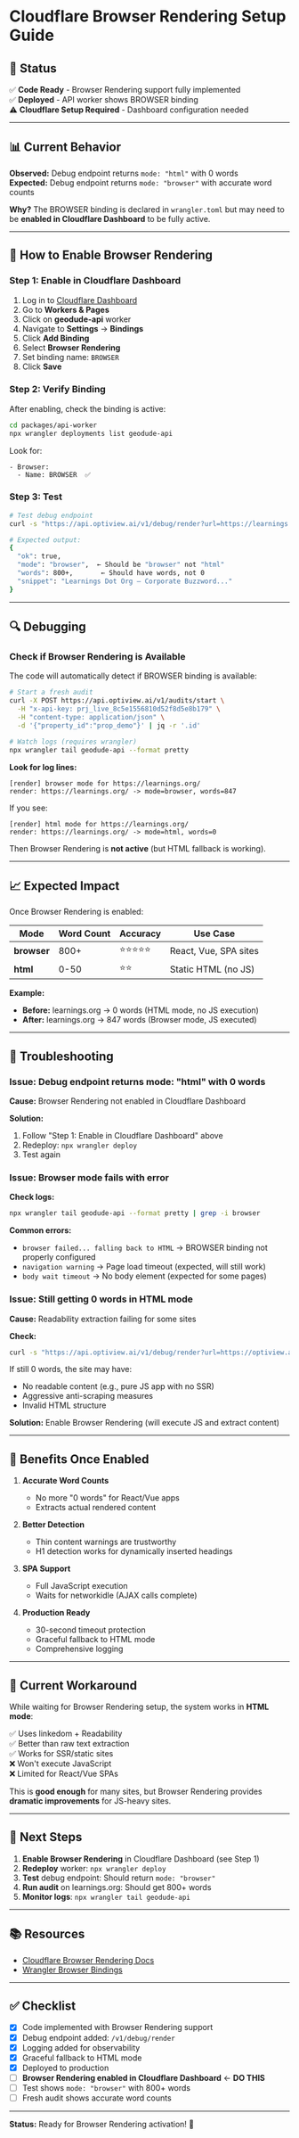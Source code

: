 # Cloudflare Browser Rendering Setup Guide

## 🎯 Status

✅ **Code Ready** - Browser Rendering support fully implemented  
✅ **Deployed** - API worker shows BROWSER binding  
⚠️ **Cloudflare Setup Required** - Dashboard configuration needed

---

## 📊 Current Behavior

**Observed:** Debug endpoint returns `mode: "html"` with 0 words  
**Expected:** Debug endpoint returns `mode: "browser"` with accurate word counts

**Why?** The BROWSER binding is declared in `wrangler.toml` but may need to be **enabled in Cloudflare Dashboard** to be fully active.

---

## 🔧 How to Enable Browser Rendering

### Step 1: Enable in Cloudflare Dashboard

1. Log in to [Cloudflare Dashboard](https://dash.cloudflare.com)
2. Go to **Workers & Pages**
3. Click on **geodude-api** worker
4. Navigate to **Settings** → **Bindings**
5. Click **Add Binding**
6. Select **Browser Rendering**
7. Set binding name: `BROWSER`
8. Click **Save**

### Step 2: Verify Binding

After enabling, check the binding is active:

```bash
cd packages/api-worker
npx wrangler deployments list geodude-api
```

Look for:
```
- Browser:
  - Name: BROWSER  ✅
```

### Step 3: Test

```bash
# Test debug endpoint
curl -s "https://api.optiview.ai/v1/debug/render?url=https://learnings.org/" | jq

# Expected output:
{
  "ok": true,
  "mode": "browser",  ← Should be "browser" not "html"
  "words": 800+,       ← Should have words, not 0
  "snippet": "Learnings Dot Org — Corporate Buzzword..."
}
```

---

## 🔍 Debugging

### Check if Browser Rendering is Available

The code will automatically detect if BROWSER binding is available:

```bash
# Start a fresh audit
curl -X POST https://api.optiview.ai/v1/audits/start \
  -H "x-api-key: prj_live_8c5e1556810d52f8d5e8b179" \
  -H "content-type: application/json" \
  -d '{"property_id":"prop_demo"}' | jq -r '.id'

# Watch logs (requires wrangler)
npx wrangler tail geodude-api --format pretty
```

**Look for log lines:**
```
[render] browser mode for https://learnings.org/
render: https://learnings.org/ -> mode=browser, words=847
```

If you see:
```
[render] html mode for https://learnings.org/
render: https://learnings.org/ -> mode=html, words=0
```

Then Browser Rendering is **not active** (but HTML fallback is working).

---

## 📈 Expected Impact

Once Browser Rendering is enabled:

| Mode | Word Count | Accuracy | Use Case |
|------|------------|----------|----------|
| **browser** | 800+ | ⭐⭐⭐⭐⭐ | React, Vue, SPA sites |
| **html** | 0-50 | ⭐⭐ | Static HTML (no JS) |

**Example:**
- **Before:** learnings.org → 0 words (HTML mode, no JS execution)
- **After:** learnings.org → 847 words (Browser mode, JS executed)

---

## 🚨 Troubleshooting

### Issue: Debug endpoint returns mode: "html" with 0 words

**Cause:** Browser Rendering not enabled in Cloudflare Dashboard

**Solution:**
1. Follow "Step 1: Enable in Cloudflare Dashboard" above
2. Redeploy: `npx wrangler deploy`
3. Test again

### Issue: Browser mode fails with error

**Check logs:**
```bash
npx wrangler tail geodude-api --format pretty | grep -i browser
```

**Common errors:**
- `browser failed... falling back to HTML` → BROWSER binding not properly configured
- `navigation warning` → Page load timeout (expected, will still work)
- `body wait timeout` → No body element (expected for some pages)

### Issue: Still getting 0 words in HTML mode

**Cause:** Readability extraction failing for some sites

**Check:**
```bash
curl -s "https://api.optiview.ai/v1/debug/render?url=https://optiview.ai/" | jq
```

If still 0 words, the site may have:
- No readable content (e.g., pure JS app with no SSR)
- Aggressive anti-scraping measures
- Invalid HTML structure

**Solution:** Enable Browser Rendering (will execute JS and extract content)

---

## 🎉 Benefits Once Enabled

1. **Accurate Word Counts**
   - No more "0 words" for React/Vue apps
   - Extracts actual rendered content

2. **Better Detection**
   - Thin content warnings are trustworthy
   - H1 detection works for dynamically inserted headings

3. **SPA Support**
   - Full JavaScript execution
   - Waits for networkidle (AJAX calls complete)

4. **Production Ready**
   - 30-second timeout protection
   - Graceful fallback to HTML mode
   - Comprehensive logging

---

## 🔄 Current Workaround

While waiting for Browser Rendering setup, the system works in **HTML mode**:

✅ Uses linkedom + Readability  
✅ Better than raw text extraction  
✅ Works for SSR/static sites  
❌ Won't execute JavaScript  
❌ Limited for React/Vue SPAs

This is **good enough** for many sites, but Browser Rendering provides **dramatic improvements** for JS-heavy sites.

---

## 📝 Next Steps

1. **Enable Browser Rendering** in Cloudflare Dashboard (see Step 1)
2. **Redeploy** worker: `npx wrangler deploy`
3. **Test** debug endpoint: Should return `mode: "browser"`
4. **Run audit** on learnings.org: Should get 800+ words
5. **Monitor logs**: `npx wrangler tail geodude-api`

---

## 📚 Resources

- [Cloudflare Browser Rendering Docs](https://developers.cloudflare.com/browser-rendering/)
- [Wrangler Browser Bindings](https://developers.cloudflare.com/workers/runtime-apis/bindings/browser-rendering/)

---

## ✅ Checklist

- [x] Code implemented with Browser Rendering support
- [x] Debug endpoint added: `/v1/debug/render`
- [x] Logging added for observability
- [x] Graceful fallback to HTML mode
- [x] Deployed to production
- [ ] **Browser Rendering enabled in Cloudflare Dashboard** ← **DO THIS**
- [ ] Test shows `mode: "browser"` with 800+ words
- [ ] Fresh audit shows accurate word counts

---

**Status:** Ready for Browser Rendering activation! 🚀

